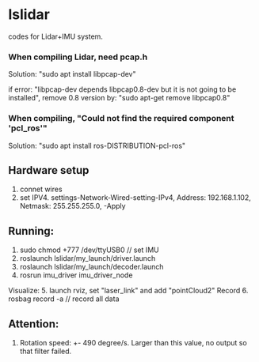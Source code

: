 # lslidar

codes for Lidar+IMU system.

### When compiling Lidar, need pcap.h
Solution: "sudo apt install libpcap-dev"

if error: "libpcap-dev depends libpcap0.8-dev but it is not going to be installed", remove 0.8 version by:  "sudo apt-get remove libpcap0.8"
  
### When compiling, "Could not find the required component 'pcl_ros'"
Solution: "sudo apt install ros-DISTRIBUTION-pcl-ros"


## Hardware setup
1. connet wires
2. set IPV4. settings-Network-Wired-setting-IPv4, Address: 192.168.1.102, Netmask: 255.255.255.0, -Apply


## Running:
1. sudo chmod +777 /dev/ttyUSB0         // set IMU
2. roslaunch lslidar/my_launch/driver.launch
3. roslaunch lslidar/my_launch/decoder.launch
4. rosrun imu_driver imu_driver_node

Visualize:
5. launch rviz, set "laser_link" and add "pointCloud2"
Record
6. rosbag record -a     // record all data

## Attention:
1. Rotation speed: +- 490 degree/s. Larger than this value, no output so that filter failed.

